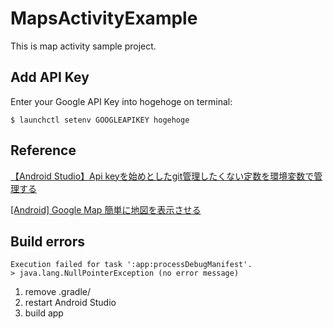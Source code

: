 # MapsActivityExample
This is map activity sample project.

## Add API Key
Enter your Google API Key into hogehoge on terminal:
```
$ launchctl setenv GOOGLEAPIKEY hogehoge
```
## Reference
[【Android Studio】Api keyを始めとしたgit管理したくない定数を環境変数で管理する](http://shimbaroid.hatenablog.jp/entry/2016/08/15/010350)

[[Android] Google Map 簡単に地図を表示させる](https://akira-watson.com/android/google-map.html)

## Build errors
```
Execution failed for task ':app:processDebugManifest'. 
> java.lang.NullPointerException (no error message)
```
1. remove .gradle/
1. restart Android Studio
1. build app
